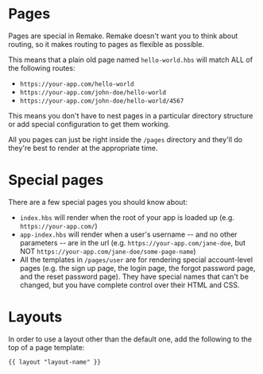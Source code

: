 # Pages

Pages are special in Remake. Remake doesn't want you to think about routing, so it makes routing to pages as flexible as possible.

This means that a plain old page named `hello-world.hbs` will match ALL of the following routes:

* `https://your-app.com/hello-world`
* `https://your-app.com/john-doe/hello-world`
* `https://your-app.com/john-doe/hello-world/4567`

This means you don't have to nest pages in a particular directory structure or add special configuration to get them working.

All you pages can just be right inside the `/pages` directory and they'll do they're best to render at the appropriate time.

# Special pages

There are a few special pages you should know about:

* `index.hbs` will render when the root of your app is loaded up (e.g. `https://your-app.com/`)
* `app-index.hbs` will render when a user's username -- and no other parameters -- are in the url (e.g. `https://your-app.com/jane-doe`, but NOT `https://your-app.com/jane-doe/some-page-name`)
* All the templates in `/pages/user` are for rendering special account-level pages (e.g. the sign up page, the login page, the forgot password page, and the reset password page). They have special names that can't be changed, but you have complete control over their HTML and CSS.

# Layouts

In order to use a layout other than the default one, add the following to the top of a page template:

```
{{ layout "layout-name" }}
```




